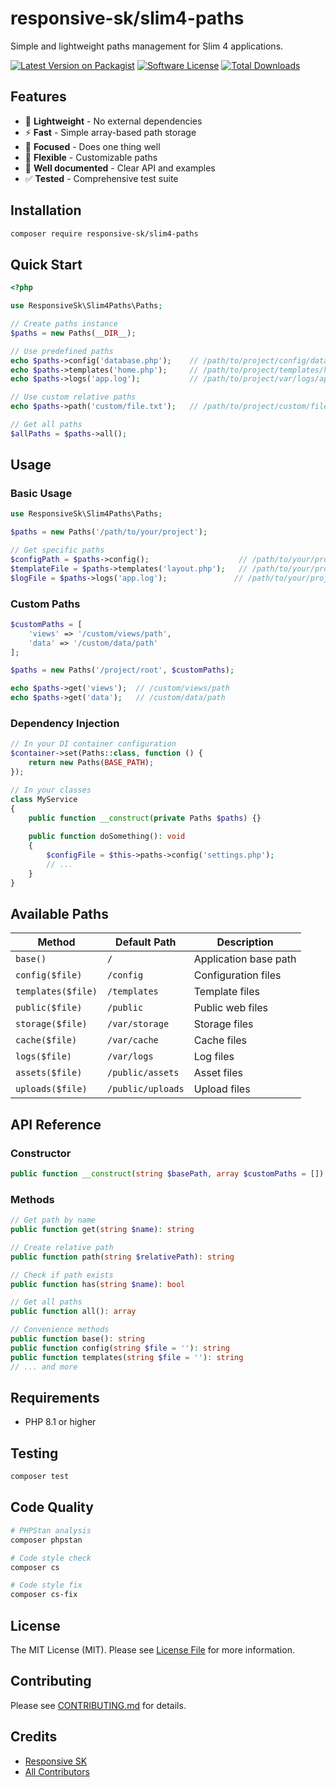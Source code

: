 # responsive-sk/slim4-paths

Simple and lightweight paths management for Slim 4 applications.

[![Latest Version on Packagist](https://img.shields.io/packagist/v/responsive-sk/slim4-paths.svg?style=flat-square)](https://packagist.org/packages/responsive-sk/slim4-paths)
[![Software License](https://img.shields.io/badge/license-MIT-brightgreen.svg?style=flat-square)](LICENSE)
[![Total Downloads](https://img.shields.io/packagist/dt/responsive-sk/slim4-paths.svg?style=flat-square)](https://packagist.org/packages/responsive-sk/slim4-paths)

## Features

- 🚀 **Lightweight** - No external dependencies
- ⚡ **Fast** - Simple array-based path storage
- 🎯 **Focused** - Does one thing well
- 🔧 **Flexible** - Customizable paths
- 📝 **Well documented** - Clear API and examples
- ✅ **Tested** - Comprehensive test suite

## Installation

```bash
composer require responsive-sk/slim4-paths
```

## Quick Start

```php
<?php

use ResponsiveSk\Slim4Paths\Paths;

// Create paths instance
$paths = new Paths(__DIR__);

// Use predefined paths
echo $paths->config('database.php');    // /path/to/project/config/database.php
echo $paths->templates('home.php');     // /path/to/project/templates/home.php
echo $paths->logs('app.log');           // /path/to/project/var/logs/app.log

// Use custom relative paths
echo $paths->path('custom/file.txt');   // /path/to/project/custom/file.txt

// Get all paths
$allPaths = $paths->all();
```

## Usage

### Basic Usage

```php
use ResponsiveSk\Slim4Paths\Paths;

$paths = new Paths('/path/to/your/project');

// Get specific paths
$configPath = $paths->config();                    // /path/to/your/project/config
$templateFile = $paths->templates('layout.php');   // /path/to/your/project/templates/layout.php
$logFile = $paths->logs('app.log');               // /path/to/your/project/var/logs/app.log
```

### Custom Paths

```php
$customPaths = [
    'views' => '/custom/views/path',
    'data' => '/custom/data/path'
];

$paths = new Paths('/project/root', $customPaths);

echo $paths->get('views');  // /custom/views/path
echo $paths->get('data');   // /custom/data/path
```

### Dependency Injection

```php
// In your DI container configuration
$container->set(Paths::class, function () {
    return new Paths(BASE_PATH);
});

// In your classes
class MyService
{
    public function __construct(private Paths $paths) {}
    
    public function doSomething(): void
    {
        $configFile = $this->paths->config('settings.php');
        // ...
    }
}
```

## Available Paths

| Method | Default Path | Description |
|--------|-------------|-------------|
| `base()` | `/` | Application base path |
| `config($file)` | `/config` | Configuration files |
| `templates($file)` | `/templates` | Template files |
| `public($file)` | `/public` | Public web files |
| `storage($file)` | `/var/storage` | Storage files |
| `cache($file)` | `/var/cache` | Cache files |
| `logs($file)` | `/var/logs` | Log files |
| `assets($file)` | `/public/assets` | Asset files |
| `uploads($file)` | `/public/uploads` | Upload files |

## API Reference

### Constructor

```php
public function __construct(string $basePath, array $customPaths = [])
```

### Methods

```php
// Get path by name
public function get(string $name): string

// Create relative path
public function path(string $relativePath): string

// Check if path exists
public function has(string $name): bool

// Get all paths
public function all(): array

// Convenience methods
public function base(): string
public function config(string $file = ''): string
public function templates(string $file = ''): string
// ... and more
```

## Requirements

- PHP 8.1 or higher

## Testing

```bash
composer test
```

## Code Quality

```bash
# PHPStan analysis
composer phpstan

# Code style check
composer cs

# Code style fix
composer cs-fix
```

## License

The MIT License (MIT). Please see [License File](LICENSE) for more information.

## Contributing

Please see [CONTRIBUTING.md](CONTRIBUTING.md) for details.

## Credits

- [Responsive SK](https://github.com/responsive-sk)
- [All Contributors](../../contributors)
